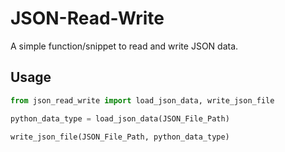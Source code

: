# JSON-Read-Write

A simple function/snippet to read and write JSON data.

## Usage

```python
from json_read_write import load_json_data, write_json_file

python_data_type = load_json_data(JSON_File_Path)

write_json_file(JSON_File_Path, python_data_type)
```
